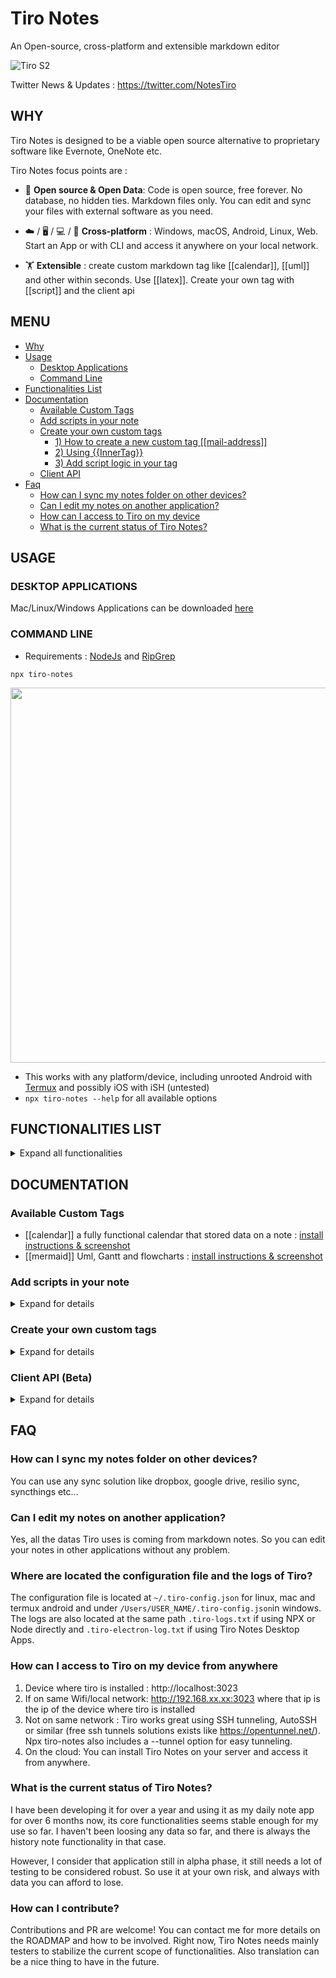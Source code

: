 # Tiro Notes

An Open-source, cross-platform and extensible markdown editor 

![Tiro S2](https://user-images.githubusercontent.com/2981891/161093353-e9c2df15-ffca-4d2f-839d-ced9ced659b1.jpg)

Twitter News & Updates : https://twitter.com/NotesTiro

## WHY

Tiro Notes is designed to be a viable open source alternative to proprietary software like Evernote, OneNote etc. 

Tiro Notes focus points are : 

- 👑 **Open source & Open Data**: Code is open source, free forever. No database, no hidden ties. Markdown files only. You can edit and sync your files with external software as you need.

- ☁️ / 🖥️ /  💻 / 📱 **Cross-platform** : Windows, macOS, Android, Linux, Web. Start an App or with CLI and access it anywhere on your local network. 

- 🏋 **Extensible** : create custom markdown tag like [[calendar]], [[uml]] and other within seconds. Use [[latex]]. Create your own tag with [[script]] and the client api

## MENU
* [Why](#why)
* [Usage](#usage)
  + [Desktop Applications](#desktop-applications)
  + [Command Line](#command-line)
* [Functionalities List](#functionalities-list)
* [Documentation](#documentation)
    + [Available Custom Tags](#available-custom-tags)
    + [Add scripts in your note](#add-scripts-in-your-note)
    + [Create your own custom tags](#create-your-own-custom-tags)
      - [1) How to create a new custom tag [[mail-address]]](#1--how-to-create-a-new-custom-tag--)
      - [2) Using {{InnerTag}}](#2--using---innertag--)
      - [3) Add script logic in your tag](#3--add-script-logic-in-your-tag--)
    + [Client API](#client-api)
* [Faq](#faq)
  + [How can I sync my notes folder on other devices?](#how-can-i-sync-my-notes-folder-on-other-devices)
  + [Can I edit my notes on another application?](#can-i-edit-my-notes-on-another-application)
  + [How can I access to Tiro on my device](#how-can-i-access-to-tiro-on-my-device)
  + [What is the current status of Tiro Notes?](#what-is-the-current-status-of-tiro-notes)

## USAGE

### DESKTOP APPLICATIONS

Mac/Linux/Windows Applications can be downloaded [here](https://github.com/dotgreg/tiro-notes/releases/tag/production) 

### COMMAND LINE
- Requirements : [NodeJs](https://nodejs.org/en/download/) and [RipGrep](https://github.com/BurntSushi/ripgrep)

```
npx tiro-notes
```

<img src="https://user-images.githubusercontent.com/2981891/159723396-b5e81dcd-a4aa-4581-9b7f-e3b62bcdef65.gif" width="600"/>

- This works with any platform/device, including unrooted Android with [Termux](https://termux.com) and possibly iOS with iSH (untested)
- ```npx tiro-notes --help``` for all available options


## FUNCTIONALITIES LIST
<details>
  <summary>Expand all functionalities</summary>
  
  
**Note Edition**
- 🖊️ Mardown notes edition
- 🌄 Drag and Drop images & files upload (stored in a relative .resources folder)
- 🔗 Notes linking
- 🔑 End to end (E2E) note encryption (RSA 2048)
- 🏛 Note changes history
- 📄 Export to PDF
- 🏋 Embed videos and other web content (with iframe)
- 🏋 create javascript applications within your note with [[script]] 
- 💱 display math formulas with [[latex]] 
- 🧬 display UML and other diagrams with [[diagram]] (custom tags)
- (🔧) 💬 Text to Speech (beta)
- (🔧) 📡 Server Collaborative edition (planned...)

**Search**
- 🔍 Fast search (~2s for 30k notes)
- 🔬 Search filters (intitle: etc...)

**Folders Tree & Notes List**
- 🗂️ Folders management (create/rename/move/delete)
- 🏎️ Fast Notes List (can display 10k files without slowdown)
- 🧮 Notes List sorting (date creation/date modification/name)
- 👁️ Note preview in Notes List (with image and text)
- 📤 Last notes edited
- 🌄 Images list view

**Security**
- 🔒 Application login (user/password)
- 🔒 HTTPS support (with self signed certificate)

**Platforms**
- 💻 Windows/Mac/Linux applications
- 🥷 10 seconds install & start with command line NPX 
- 📱 Install on Android with Termux and NPX
- ☁️ Use it as a local application, as a local or cloud server.
- 📟 Use it on any device with a browser (Mobile, tablet and Desktop interface)
- (🔧)📱 Install on iOS with iSH and NPX (to be tested...)
</details>


## DOCUMENTATION

### Available Custom Tags
  - [[calendar]] a fully functional calendar that stored data on a note : [install instructions & screenshot](https://github.com/dotgreg/tiro-notes/blob/master/documentation/custom-tag-calendar.md)
  - [[mermaid]] Uml, Gantt and flowcharts : [install instructions & screenshot](https://github.com/dotgreg/tiro-notes/blob/master/documentation/custom-tag-mermaid.md)

### Add scripts in your note

<details>
  <summary>Expand for details</summary>
  You can add javascript logic in your note with the special tag [[script]]
  
  You need to use ```return``` to output it in the preview.
  
  ```
  .... Note content ....
  
  [[script]]]
  const stringToDisplay = `this is a hello world from javascript`
  const randomNumber = Math.round(Math.random() * 1000)
  return `${stringToDisplay} ${randomNumber} `
  [[script]]
  
  .... Note content ....
  ```
  
  will output something like 
  
  ```
  .... Note content ....
  
  this is a hello world from javascript 102
  
  .... Note content ....
  
  ```
</details>

### Create your own custom tags

<details>
  <summary>Expand for details</summary>
  
  #### 1) How to create a new custom tag [[mail-address]]
  In order to install a new tag, you need to create a new note in ```/.tiro/tags/``` folder. (create the /tags directory if doesn't exists).
  
  The content of that note will then be placed instead of the tag.
  
  So in order to create a custom tag [[mail-address]], you will need to create ```/.tiro/tags/mail-address.md```
  
  So with ```/.tiro/tags/mail-address.md``` content being :
  ```
  10 Downing Street
  City of Westminster
  London, SW1
  ```
  
  And your note content being
    
  ```
  .... Note content ....
  
  [[mail-address]] [[mail-address]]
  
  .... Note content ....
  
  ```
  
  The result will give
  
   ```
  .... Note content ....
  
  10 Downing Street
  City of Westminster
  London, SW1
  
  .... Note content ....
  
  ```
  
  
  #### 2) Using {{InnerTag}}
  The content inside the custom tags can be fetched with the special tag ```{{innerTag}}```
  
  So with ```/.tiro/tags/mail-address.md``` content being :
  ```
  10 Downing Street
  City of Westminster
  London, SW1
  {{innerTag}}
  ```
  
  Calling ```[[mail-address]] John Foo [[mail-address]]``` in any note will be replaced by
  
  ```
  10 Downing Street
  City of Westminster
  London, SW1
  John Foo
  ```
  
  ### 3) Add script logic in your tag
  
  You can add javascript to your custom tag with the special tag [[script]]
  
  If we have ```/.tiro/tags/square-number.md``` with the following content : 
  ```
  The multiplied result is : 
  [[script]]]
  const numberToSquare = {{innerTag}}
  return `${numberToSquare * numberToSquare}`
  [[script]]
  ```
  
  Using ```[[square-number]] 4 [[square-number]]``` will return ```The multiplied result is :  16```
  
  
</details>


### Client API (Beta)
<details>
  <summary>Expand for details</summary>
  
  
  Tiro Notes provides a Client API accessible using the developer console of your browser :
  ![Screenshot 2022-03-31 at 18 39 22](https://user-images.githubusercontent.com/2981891/161106559-b27890d1-fca4-4e66-a6ff-0bdf38f679b3.jpg)

  typing ``` window.tiroCli ``` will give you the updated list of available functions. Each function has a description ```window.tiroCli.FUNCTION.description``` and can be called like that ```window.tiroCli.FUNCTION.f()```
  
  The Tiro Cli allows you to :
  - fetch a note content : ```window.tiroCli.clientApiGetFileContent```
  - modify a note content : ```window.tiroCli.clientApiSetFileContent```
  - Load an external javascript file : ```window.tiroCli.loadScripts(['https://', 'https://', ...], function () => {})```
  - Show the current note content : ```window.tiroCli.fileContent```
  - Trigger a search in the interface : ```window.tiroCli.triggerSearch```
  - Set the Dual Editor view type temporarily : ```window.tiroCli.setTempViewType ("both", "editor", "preview")```
  
  /!\ this API and CLI structure is meant to change in term of structure, make sure to check window.tiroCli when upgrading to a new version /!\
  
</details>



## FAQ

### How can I sync my notes folder on other devices?
You can use any sync solution like dropbox, google drive, resilio sync, syncthings etc...

### Can I edit my notes on another application?
Yes, all the datas Tiro uses is coming from markdown notes. So you can edit your notes in other applications without any problem.

### Where are located the configuration file and the logs of Tiro?
The configuration file is located at ```~/.tiro-config.json``` for linux, mac and termux android and under ```/Users/USER_NAME/.tiro-config.json```in windows.
The logs are also located at the same path ```.tiro-logs.txt``` if using NPX or Node directly and ```.tiro-electron-log.txt``` if using Tiro Notes Desktop Apps.

### How can I access to Tiro on my device from anywhere
1) Device where tiro is installed : http://localhost:3023 
2) If on same Wifi/local network: http://192.168.xx.xx:3023 where that ip is the ip of the device where tiro is installed
3) Not on same network : Tiro works great using SSH tunneling, AutoSSH or similar (free ssh tunnels solutions exists like https://opentunnel.net/). Npx tiro-notes also includes a --tunnel option for easy tunneling.
4) On the cloud: You can install Tiro Notes on your server and access it from anywhere.

### What is the current status of Tiro Notes? 
I have been developing it for over a year and using it as my daily note app for over 6 months now, its core functionalities seems stable enough for my use so far.
I haven't been loosing any data so far, and there is always the history note functionality in that case.

However, I consider that application still in alpha phase, it still needs a lot of testing to be considered robust.
So use it at your own risk, and always with data you can afford to lose.

### How can I contribute?

Contributions and PR are welcome! You can contact me for more details on the ROADMAP and how to be involved. Right now, Tiro Notes needs mainly testers to stabilize the current scope of functionalities. Also translation can be a nice thing to have in the future.

